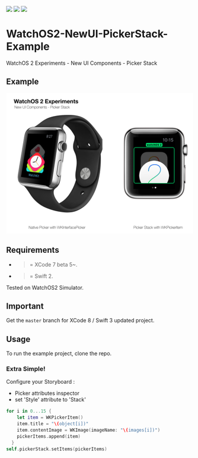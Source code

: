 ![](https://img.shields.io/badge/build-pass-brightgreen.svg?style=flat-square)
![](https://img.shields.io/badge/platform-WatchOS2-ff69b4.svg?style=flat-square)
![](https://img.shields.io/badge/Require-XCode7-lightgrey.svg?style=flat-square)


# WatchOS2-NewUI-PickerStack-Example
WatchOS 2 Experiments - New UI Components - Picker Stack

## Example

![](https://raw.githubusercontent.com/Sweefties/WatchOS2-NewUI-PickerStack-Example/master/source/Apple_Watch_template-PickerStack.jpg)

## Requirements

- >= XCode 7 beta 5~.
- >= Swift 2.

Tested on WatchOS2 Simulator.

## Important

Get the `master` branch for XCode 8 / Swift 3 updated project.

## Usage

To run the example project, clone the repo.

### Extra Simple!

Configure your Storyboard :
  - Picker attributes inspector
  - set 'Style' attribute to 'Stack'

```swift
for i in 0...15 {
    let item = WKPickerItem()
    item.title = "\(object[i])"
    item.contentImage = WKImage(imageName: "\(images[i])")
    pickerItems.append(item)
  }
self.pickerStack.setItems(pickerItems)
```
